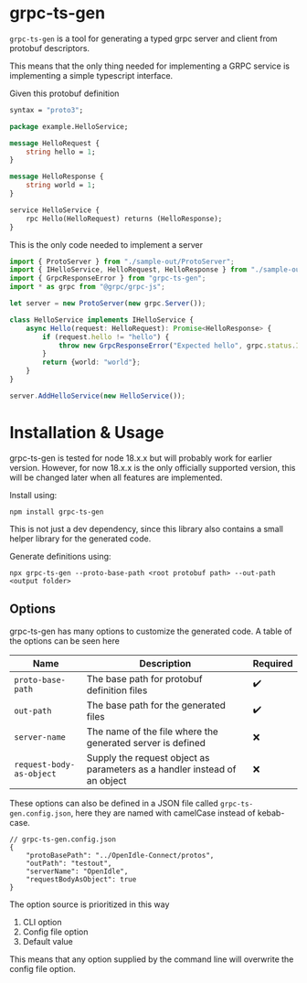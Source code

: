 # grpc-ts-gen
`grpc-ts-gen` is a tool for generating a typed grpc server and client from protobuf descriptors.

This means that the only thing needed for implementing a GRPC service is implementing a simple typescript interface.

Given this protobuf definition
```proto
syntax = "proto3";

package example.HelloService;

message HelloRequest {
	string hello = 1;
}

message HelloResponse {
	string world = 1;
}

service HelloService {
	rpc Hello(HelloRequest) returns (HelloResponse);
}
```

This is the only code needed to implement a server

```ts
import { ProtoServer } from "./sample-out/ProtoServer";
import { IHelloService, HelloRequest, HelloResponse } from "./sample-out/Example/HelloService"
import { GrpcResponseError } from "grpc-ts-gen";
import * as grpc from "@grpc/grpc-js";

let server = new ProtoServer(new grpc.Server());

class HelloService implements IHelloService {
	async Hello(request: HelloRequest): Promise<HelloResponse> {
		if (request.hello != "hello") {
			throw new GrpcResponseError("Expected hello", grpc.status.INVALID_ARGUMENT)
		}
		return {world: "world"};
	}
}

server.AddHelloService(new HelloService());

```


# Installation & Usage
grpc-ts-gen is tested for node 18.x.x but will probably work for earlier version. However, for now 18.x.x is the only officially supported version, this will be changed later when all features are implemented.

Install using:
```
npm install grpc-ts-gen
```
This is not just a dev dependency, since this library also contains a small helper library for the generated code.

Generate definitions using:
```
npx grpc-ts-gen --proto-base-path <root protobuf path> --out-path <output folder>
```


## Options
grpc-ts-gen has many options to customize the generated code. A table of the options can be seen here

| Name | Description | Required |
|------|-------------|----------|
| `proto-base-path` | The base path for protobuf definition files | ✔️ |
| `out-path` | The base path for the generated files | ✔️ |
| `server-name` | The name of the file where the generated server is defined | ❌ |
| `request-body-as-object` | Supply the request object as parameters as a handler instead of an object | ❌ |

These options can also be defined in a JSON file called `grpc-ts-gen.config.json`, here they are named with camelCase instead of kebab-case.
```
// grpc-ts-gen.config.json
{
	"protoBasePath": "../OpenIdle-Connect/protos",
	"outPath": "testout",
	"serverName": "OpenIdle",
	"requestBodyAsObject": true
}
```

The option source is prioritized in this way

1. CLI option
2. Config file option
3. Default value

This means that any option supplied by the command line will overwrite the config file option.

